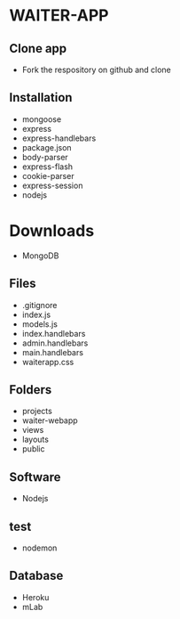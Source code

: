 # WAITER-APP

## Clone app
- Fork the respository on github and clone

## Installation
- mongoose
- express
- express-handlebars
- package.json
- body-parser
- express-flash
- cookie-parser
- express-session
- nodejs

# Downloads
- MongoDB

## Files
- .gitignore
- index.js
- models.js
- index.handlebars
- admin.handlebars
- main.handlebars
- waiterapp.css

## Folders
- projects
- waiter-webapp
- views
- layouts
- public

## Software
- Nodejs

## test
- nodemon

## Database
- Heroku
- mLab
